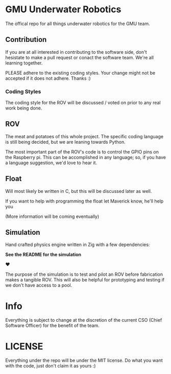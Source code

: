 # GMU Underwater Robotics

The offical repo for all things underwater robotics for the GMU team.

## Contribution

If you are at all interested in contributing to the software side, don't hesistate 
to make a pull request or conact the software team. We're all learning together.

PLEASE adhere to the existing coding styles. Your change might not be accepted
if it does not adhere. Thanks :)

### Coding Styles

The coding style for the ROV will be discussed / voted on prior to any real work
being done.

## ROV
    
The meat and potatoes of this whole project. The specific coding language is still
being decided, but we are leaning towards Python.

The most important part of the ROV's code is to control the GPIO pins on the 
Raspberry pi. This can be accomplished in any language; so, if you have a language
suggestion, we'd love to hear it.

## Float

Will most likely be written in C, but this will be discussed later as well.

If you want to help with programming the float let Maverick know, he'll help you

(More information will be coming eventually)

## Simulation

Hand crafted physics engine written in Zig with a few dependencies:

**See the README for the simulation**

:heart:

The purpose of the simulation is to test and pilot an ROV before fabrication 
makes a tangible ROV. This will also be helpful for prototyping and testing
if we don't have access to a pool.

# Info

Everything is subject to change at the discretion of the current CSO 
(Chief Software Officer) for the benefit of the team.

# LICENSE

Everything under the repo will be under the MIT license. Do what you want with
the code, just don't claim it as yours :)
